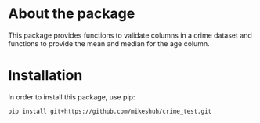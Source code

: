 # About the package
This package provides functions to validate columns in a crime dataset and functions to provide the mean and median for the age column.

# Installation
In order to install this package, use pip:

```bash
pip install git+https://github.com/mikeshuh/crime_test.git
```